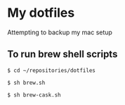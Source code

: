 # My dotfiles

Attempting to backup my mac setup

## To run brew shell scripts

`$ cd ~/repositories/dotfiles`

`$ sh brew.sh`

`$ sh brew-cask.sh`
